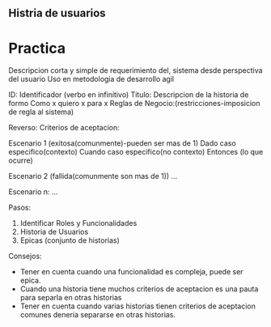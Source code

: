 ## Histria de usuarios
# Practica
Descripcion corta y simple de requerimiento del, sistema desde perspectiva del usuario
Uso en metodologia de desarrollo agil

ID: Identificador (verbo en infinitivo)
Titulo: Descripcion de la historia de formo Como x quiero x para x
Reglas de Negocio:(restricciones-imposicion de regla al sistema)

Reverso:
Criterios de aceptacion:

Escenario 1 (exitosa(comunmente)-pueden ser mas de 1)
    Dado caso especifico(contexto)
    Cuando caso especifico(no contexto)
    Entonces (lo que ocurre)

Escenario 2 (fallida(comunmente son mas de 1))
...

Escenario n:
...

Pasos:
1. Identificar Roles y Funcionalidades
2. Historia de Usuarios
3. Epicas (conjunto de historias)

Consejos:
- Tener en cuenta cuando una funcionalidad es compleja, puede ser epica.
- Cuando una historia tiene muchos criterios de aceptacion es una pauta para separla en otras historias
- Tener en cuenta cuando varias historias tienen criterios de aceptacion comunes deneria separarse en otras historias.

